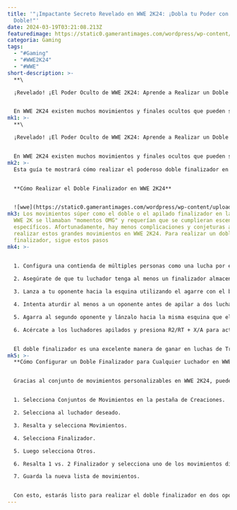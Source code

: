 ```yaml
---
title: '"¡Impactante Secreto Revelado en WWE 2K24: ¡Dobla tu Poder con un Final
  Doble!"'
date: 2024-03-19T03:21:08.213Z
featuredimage: https://static0.gamerantimages.com/wordpress/wp-content/uploads/2024/03/wwe-2k24-john-cena-with-the-double-attitude-adjustment.jpg?q=50&fit=contain&w=1140&h=&dpr=1.5
categoria: Gaming
tags:
  - "#Gaming"
  - "#WWE2K24"
  - "#WWE"
short-description: >-
  **\

  ¡Revelado! ¡El Poder Oculto de WWE 2K24: Aprende a Realizar un Doble Finalizador!**


  En WWE 2K24 existen muchos movimientos y finales ocultos que pueden ser difíciles de encontrar. El doble finalizador es una de las mejores formas de causar un daño significativo a dos oponentes al mismo tiempo. Ciertos luchadores como Undertaker, John Cena y K
mk1: >-
  **\

  ¡Revelado! ¡El Poder Oculto de WWE 2K24: Aprende a Realizar un Doble Finalizador!**


  En WWE 2K24 existen muchos movimientos y finales ocultos que pueden ser difíciles de encontrar. El doble finalizador es una de las mejores formas de causar un daño significativo a dos oponentes al mismo tiempo. Ciertos luchadores como Undertaker, John Cena y Kane pueden ejecutar estos movimientos. Sin embargo, determinar el momento y la manera adecuada de realizar el doble finalizador puede ser todo un desafío. La imagen de John Cena levantando a Big Show y Edge sobre sus hombros al mismo tiempo es una de las exhibiciones de fuerza más impresionantes vistas en WWE.
mk2: >-
  Esta guía te mostrará cómo realizar el poderoso doble finalizador en WWE 2K24.


  **Cómo Realizar el Doble Finalizador en WWE 2K24**


  ![wwe](https://static0.gamerantimages.com/wordpress/wp-content/uploads/2024/03/wwe-2k24-undertaker-with-the-double-finisher.jpg?q=50&fit=crop&w=1500&dpr=1.5 "wwe")
mk3: Los movimientos súper como el doble o el apilado finalizador en la serie
  WWE 2K se llamaban "momentos OMG" y requerían que se cumplieran escenarios
  específicos. Afortunadamente, hay menos complicaciones y conjeturas al
  realizar estos grandes movimientos en WWE 2K24. Para realizar un doble
  finalizador, sigue estos pasos
mk4: >-
  

  1. Configura una contienda de múltiples personas como una lucha por equipos, Triple Threat o Fatal Fourway.

  2. Asegúrate de que tu luchador tenga al menos un finalizador almacenado.

  3. Lanza a tu oponente hacia la esquina utilizando el agarre con el botón Círculo/B, luego presiona Círculo/B + el stick L hacia la esquina para colocarlos en el esquinero mirando hacia adelante.

  4. Intenta aturdir al menos a un oponente antes de apilar a dos luchadores en la esquina.

  5. Agarra al segundo oponente y lánzalo hacia la misma esquina que el oponente anterior para apilar a ambos luchadores en la misma esquina.

  6. Acércate a los luchadores apilados y presiona R2/RT + X/A para activar el doble finalizador en ambos luchadores.


  El doble finalizador es una excelente manera de ganar en luchas de Triple Threat o Fatal Four Way.
mk5: >-
  **Cómo Configurar un Doble Finalizador para Cualquier Luchador en WWE 2K24**


  Gracias al conjunto de movimientos personalizables en WWE 2K24, puedes agregar un doble finalizador a tu luchador favorito. Sigue estos pasos para personalizar un doble finalizador:


  1. Selecciona Conjuntos de Movimientos en la pestaña de Creaciones.

  2. Selecciona al luchador deseado.

  3. Resalta y selecciona Movimientos.

  4. Selecciona Finalizador.

  5. Luego selecciona Otros.

  6. Resalta 1 vs. 2 Finalizador y selecciona uno de los movimientos disponibles de la lista.

  7. Guarda la nueva lista de movimientos.


  Con esto, estarás listo para realizar el doble finalizador en dos oponentes en WWE 2K24 y ganar en luchas de varias personas.
---
```

